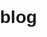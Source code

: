 # blog


<!DOCTYPE html>
<html lang="en">
<head>
    <meta charset="UTF-8">
    <meta name="viewport" content="width=device-width, initial-scale=1.0">
    <title>Blog Tech</title>
    <style>
        body {
            font-family: Arial, sans-serif;
            margin: 0;
            padding: 0;
        }

        header {
            background-color: #333;
            color: #fff;
            padding: 1em 0;
            text-align: center;
        }

      

      

      

        .categories button {
            background: none;
            border: none;
            color: white;
            margin-left: 1em;
            cursor: pointer;
        }

        .categories button:hover {
            text-decoration: underline;
        }

        .post-container {
            display: flex;
            flex-wrap: wrap;
            justify-content: space-around;
            padding: 2em;
        }

        .post-card {
            background: #f4f4f4;
            border: 1px solid #ddd;
            margin: 1em;
            padding: 1em;
            width: calc(33% - 2em);
            box-shadow: 0 0 10px rgba(0, 0, 0, 0.1);
        }

        .post-card img {
            max-width: 100%;
            height: auto;
        }

        .post-card h2 {
            font-size: 1.5em;
            margin-top: 0;
        }

        .post-card p {
            color: #666;
        }

        .post-card .post-info {
            font-size: 0.9em;
            color: #999;
        }

        .post-content {
            padding: 2em;
        }

        .post-content h2 {
            font-size: 2em;
        }

        .post-content p {
            font-size: 1.2em;
            line-height: 1.6;
        }
    </style>
</head>
<body>
    <header>
        <nav>
            <h1>Blog Tech</h1>
           
        </nav>
    </header>
    <main>
        <div id="postContainer" class="post-container"></div>
        <div id="postContent" class="post-content" style="display:none;"></div>
    </main>
    <script>
        const posts = [
            {
                id: 1,
                title: "Pc Gamer",
                content: "Ryzen 5600x com rtx3060",
                date: "2024-01-01",
                image: "https://cdn.awsli.com.br/600x450/1742/1742668/produto/227496277/sem-t-tulo-1-7gowtxco3g.jpg",
                category: "programacao",
                views: 0
            },
            {
                id: 2,
                title: "Combo Escritorio",
                content: "Intel i5 3400 com placa amd integrada",
                date: "2024-02-01",
                image: "https://images.kabum.com.br/produtos/fotos/168396/computador-completo-intel-core-i5-2400-3-1ghz-8gb-ram-ddr3-ssd-240gb-teclado-e-mouse-monitor-19-preto_1661977101_gg.jpg",
                category: "hardware",
                views: 0
            },
           
        ];

        function loadPosts() {
            const postContainer = document.getElementById('postContainer');
            postContainer.innerHTML = '';
            posts.forEach(post => {
                const postCard = document.createElement('div');
                postCard.className = 'post-card';
                postCard.onclick = () => viewPost(post.id);
                postCard.innerHTML = `
                    <img src="${post.image}" alt="${post.title}">
                    <h2>${post.title}</h2>
                    <p>${post.content.substring(0, 100)}...</p>
                    <div class="post-info">
                        <span>${post.date}</span> | 
                        <span>${post.category}</span> | 
                        <span>${post.views} visualizações</span>
                    </div>
                `;
                postContainer.appendChild(postCard);
            });
        }

        function viewPost(id) {
            const post = posts.find(p => p.id === id);
            post.views += 1;
            localStorage.setItem('post', JSON.stringify(post));
            displayPost(post);
        }

        function displayPost(post) {
            const postContainer = document.getElementById('postContainer');
            const postContent = document.getElementById('postContent');
            postContainer.style.display = 'none';
            postContent.style.display = 'block';
            postContent.innerHTML = `
                <h2>${post.title}</h2>
                <img src="${post.image}" alt="${post.title}">
                <p>${post.content}</p>
                <div class="post-info">
                    <span>${post.date}</span> | 
                    <span>${post.category}</span> | 
                    <span>${post.views} visualizações</span>
                </div>
                <button onclick="goBack()">Voltar</button>
            `;
        }

        function goBack() {
            const postContainer = document.getElementById('postContainer');
            const postContent = document.getElementById('postContent');
            postContainer.style.display = 'flex';
            postContent.style.display = 'none';
            loadPosts();
        }

        function filterPosts(category) {
            const postContainer = document.getElementById('postContainer');
            postContainer.innerHTML = '';
            const filteredPosts = category === 'todas' ? posts : posts.filter(post => post.category === category);
            filteredPosts.forEach(post => {
                const postCard = document.createElement('div');
                postCard.className = 'post-card';
                postCard.onclick = () => viewPost(post.id);
                postCard.innerHTML = `
                    <img src="${post.image}" alt="${post.title}">
                    <h2>${post.title}</h2>
                    <p>${post.content.substring(0, 100)}...</p>
                    <div class="post-info">
                        <span>${post.date}</span> | 
                        <span>${post.category}</span> | 
                        <span>${post.views} visualizações</span>
                    </div>
                `;
                postContainer.appendChild(postCard);
            });
        }

        document.addEventListener('DOMContentLoaded', () => {
            loadPosts();
        });
    </script>
</body>
</html>
